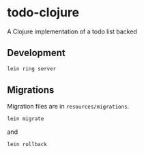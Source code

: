 # todo-clojure

A Clojure implementation of a todo list backed

## Development

```bash
lein ring server
```

## Migrations

Migration files are in `resources/migrations`.

```bash
lein migrate
```

and

```bash
lein rollback
```
